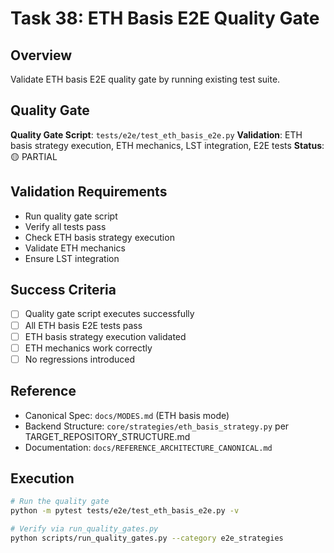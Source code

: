 # Task 38: ETH Basis E2E Quality Gate

## Overview
Validate ETH basis E2E quality gate by running existing test suite.

## Quality Gate
**Quality Gate Script**: `tests/e2e/test_eth_basis_e2e.py`
**Validation**: ETH basis strategy execution, ETH mechanics, LST integration, E2E tests
**Status**: 🟡 PARTIAL

## Validation Requirements
- Run quality gate script
- Verify all tests pass
- Check ETH basis strategy execution
- Validate ETH mechanics
- Ensure LST integration

## Success Criteria
- [ ] Quality gate script executes successfully
- [ ] All ETH basis E2E tests pass
- [ ] ETH basis strategy execution validated
- [ ] ETH mechanics work correctly
- [ ] No regressions introduced

## Reference
- Canonical Spec: `docs/MODES.md` (ETH basis mode)
- Backend Structure: `core/strategies/eth_basis_strategy.py` per TARGET_REPOSITORY_STRUCTURE.md
- Documentation: `docs/REFERENCE_ARCHITECTURE_CANONICAL.md`

## Execution
```bash
# Run the quality gate
python -m pytest tests/e2e/test_eth_basis_e2e.py -v

# Verify via run_quality_gates.py
python scripts/run_quality_gates.py --category e2e_strategies
```
